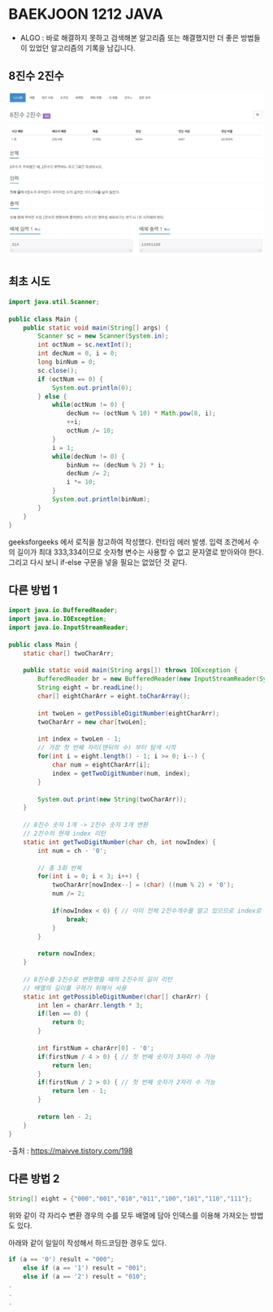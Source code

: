 # BAEKJOON 1212 JAVA
* ALGO : 바로 해결하지 못하고 검색해본 알고리즘 또는 해결했지만 더 좋은 방법들이 있었던 알고리즘의 기록을 남깁니다.

## 8진수 2진수
![1212](https://raw.githubusercontent.com/372dev/TIL/main/ALGO/img/b_1212.jpg)

## 최초 시도
```java
import java.util.Scanner;

public class Main {
    public static void main(String[] args) {
        Scanner sc = new Scanner(System.in);
        int octNum = sc.nextInt();
        int decNum = 0, i = 0;
        long binNum = 0;
        sc.close();
        if (octNum == 0) {
            System.out.println(0);
        } else {
            while(octNum != 0) {
                decNum += (octNum % 10) * Math.pow(8, i);
                ++i;
                octNum /= 10;
            }
            i = 1;
            while(decNum != 0) {
                binNum += (decNum % 2) * i;
                decNum /= 2;
                i *= 10;
            }
            System.out.println(binNum);
        }
    }
}
```
geeksforgeeks 에서 로직을 참고하여 작성했다.
런타임 에러 발생. 입력 조건에서 수의 길이가 최대 333,334이므로 숫자형 변수는 사용할 수 없고 문자열로 받아와야 한다. 그리고 다시 보니 if-else 구문을 넣을 필요는 없었던 것 같다.

## 다른 방법 1
```java
import java.io.BufferedReader;
import java.io.IOException;
import java.io.InputStreamReader;

public class Main {
    static char[] twoCharArr;

    public static void main(String args[]) throws IOException {
        BufferedReader br = new BufferedReader(new InputStreamReader(System.in));
        String eight = br.readLine();
        char[] eightCharArr = eight.toCharArray();

        int twoLen = getPossibleDigitNumber(eightCharArr);
        twoCharArr = new char[twoLen];

        int index = twoLen - 1;
        // 가장 첫 번째 자리(맨뒤의 수) 부터 탐색 시작
        for(int i = eight.length() - 1; i >= 0; i--) {
            char num = eightCharArr[i];
            index = getTwoDigitNumber(num, index);
        }

        System.out.print(new String(twoCharArr));
    }

    // 8진수 숫자 1개 -> 2진수 숫자 3개 변환
    // 2진수의 현재 index 리턴
    static int getTwoDigitNumber(char ch, int nowIndex) {
        int num = ch - '0';

        // 총 3회 반복
        for(int i = 0; i < 3; i++) {
            twoCharArr[nowIndex--] = (char) ((num % 2) + '0');
            num /= 2;

            if(nowIndex < 0) { // 이미 전체 2진수개수를 알고 있으므로 index로 길이 판단.
                break;
            }
        }

        return nowIndex;
    }

    // 8진수를 2진수로 변환했을 때의 2진수의 길이 리턴
    // 배열의 길이를 구하기 위해서 사용
    static int getPossibleDigitNumber(char[] charArr) {
        int len = charArr.length * 3;
        if(len == 0) {
            return 0;
        }

        int firstNum = charArr[0] - '0';
        if(firstNum / 4 > 0) { // 첫 번째 숫자가 3자리 수 가능
            return len;
        }
        if(firstNum / 2 > 0) { // 첫 번째 숫자가 2자리 수 가능
            return len - 1;
        }

        return len - 2;
    }
}
```

-출처 : https://maivve.tistory.com/198

## 다른 방법 2
```java
String[] eight = {"000","001","010","011","100","101","110","111"};
```

위와 같이 각 자리수 변환 경우의 수를 모두 배열에 담아 인덱스를 이용해 가져오는 방법도 있다.

아래와 같이 일일이 작성해서 하드코딩한 경우도 있다.

```java
if (a == '0') result = "000";
    else if (a == '1') result = "001";
    else if (a == '2') result = "010";
.
.
.
```